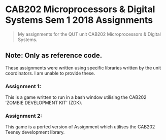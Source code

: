 # CAB202 Microprocessors & Digital Systems Sem 1 2018 Assignments
> My assignments for the QUT unit CAB202 Microprocessors & Digital Systems.

## Note: Only as reference code.
These assignments were written using specific libraries written by the unit coordinators. I am unable to provide these.

### Assignment 1:
This is a game written to run in a bash window utilising the CAB202 'ZOMBIE DEVELOPMENT KIT' (ZDK).

### Assignment 2:
This game is a ported version of Assignment which utilises the CAB202 Teensy development library.
